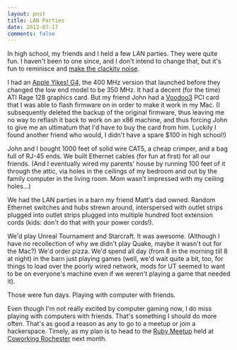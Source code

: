 ```yaml
---
layout: post
title: LAN Parties
date: 2012-07-17
comments: false
---
```


In high school, my friends and I held a few LAN parties.  They were quite fun.
I haven't been to one since, and I don't intend to change that, but it's fun to
reminisce and [make the clackity noise][1].

[1]: http://www.kungfugrippe.com/post/169873399/clackity-noise

I had an [Apple Yikes! G4][2], the 400 MHz version that launched before they
changed the low end model to be 350 MHz.  It had a decent (for the time) ATI
Rage 128 graphics card.  But my friend John had a [Voodoo3][3] PCI card that I
was able to flash firmware on in order to make it work in my Mac.  (I
subsequently deleted the backup of the original firmware, thus leaving me no
way to reflash it back to work on an x86 machine, and thus forcing John to give
me an ultimatum that I'd have to buy the card from him.  Luckily I found
another friend who would, I didn't have a spare $100 in high school!)

[2]: http://www.lowendmac.com/ppc/yikes-power-mac-g4-pci.html
[3]: https://en.wikipedia.org/wiki/Voodoo3

John and I bought 1000 feet of solid wire CAT5, a cheap crimper, and a bag full
of RJ-45 ends.  We built Ethernet cables (for fun at first) for all our
friends.  (And I eventually wired my parents' house by running 100 feet of it
through the attic, via holes in the ceilings of my bedroom and out by the
family computer in the living room.  Mom wasn't impressed with my ceiling
holes...)

We had the LAN parties in a barn my friend Matt's dad owned.  Random Ethernet
switches and hubs strewn around, interspersed with outlet strips plugged into
outlet strips plugged into multiple hundred foot extension cords (kids: don't
do that with your power cords!).

We'd play Unreal Tournament and Starcraft.  It was awesome.  (Although I have
no recollection of why we didn't play Quake, maybe it wasn't out for the Mac?)
We'd order pizza.  We'd spend all day (from 8 in the morning till 8 at night)
in the barn just playing games (well, we'd wait quite a bit, too, for things to
load over the poorly wired network, mods for UT seemed to want to be on
everyone's machine even if we weren't playing a game that needed it).

Those were fun days.  Playing with computer with friends.

Even though I'm not really excited by computer gaming now, I do miss playing
with computers with friends.  That's something I should do more often.
That's as good a reason as any to go to a meetup or join a hackerspace.
Timely, as my plan is to head to the [Ruby Meetup][4] held at [Coworking
Rochester][5] next month.

[4]: http://meetup.coworkingrochester.com/events/70270192/
[5]: http://www.coworkingrochester.com/

